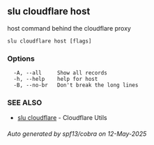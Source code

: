 ## slu cloudflare host

host command behind the cloudflare proxy

```
slu cloudflare host [flags]
```

### Options

```
  -A, --all     Show all records
  -h, --help    help for host
  -B, --no-br   Don't break the long lines
```

### SEE ALSO

* [slu cloudflare](slu_cloudflare.md)	 - Cloudflare Utils

###### Auto generated by spf13/cobra on 12-May-2025

